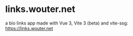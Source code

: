 # links.wouter.net

a bio links app made with Vue 3, Vite 3 (beta) and vite-ssg: https://links.wouter.net
